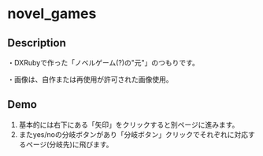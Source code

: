 novel_games
====

## Description
・DXRubyで作った「ノベルゲーム(?)の"元"」のつもりです。

・画像は、自作または再使用が許可された画像使用。

## Demo
1. 基本的には右下にある「矢印」をクリックすると別ページに進みます。
2. またyes/noの分岐ボタンがあり「分岐ボタン」クリックでそれぞれに対応するページ(分岐先)に飛びます。
